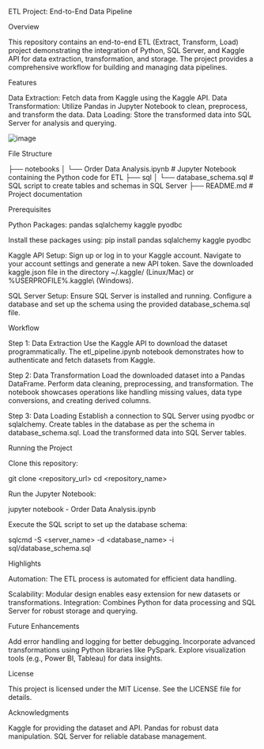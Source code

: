ETL Project: End-to-End Data Pipeline

Overview

This repository contains an end-to-end ETL (Extract, Transform, Load) project demonstrating the integration of Python, SQL Server, and Kaggle API for data extraction, transformation, and storage. The project provides a comprehensive workflow for building and managing data pipelines.

Features

Data Extraction: Fetch data from Kaggle using the Kaggle API.
Data Transformation: Utilize Pandas in Jupyter Notebook to clean, preprocess, and transform the data.
Data Loading: Store the transformed data into SQL Server for analysis and querying.

![image](https://github.com/user-attachments/assets/80930618-b7ff-440e-bb39-4a987bd214a6)


File Structure

├── notebooks
│   └── Order Data Analysis.ipynb      # Jupyter Notebook containing the Python code for ETL
├── sql
│   └── database_schema.sql      # SQL script to create tables and schemas in SQL Server
├── README.md                    # Project documentation

Prerequisites

Python Packages:
pandas
sqlalchemy
kaggle
pyodbc

Install these packages using:
pip install pandas sqlalchemy kaggle pyodbc

Kaggle API Setup:
Sign up or log in to your Kaggle account.
Navigate to your account settings and generate a new API token.
Save the downloaded kaggle.json file in the directory ~/.kaggle/ (Linux/Mac) or %USERPROFILE%\.kaggle\ (Windows).

SQL Server Setup:
Ensure SQL Server is installed and running.
Configure a database and set up the schema using the provided database_schema.sql file.

Workflow

Step 1: Data Extraction
Use the Kaggle API to download the dataset programmatically. The etl_pipeline.ipynb notebook demonstrates how to authenticate and fetch datasets from Kaggle.

Step 2: Data Transformation
Load the downloaded dataset into a Pandas DataFrame.
Perform data cleaning, preprocessing, and transformation.
The notebook showcases operations like handling missing values, data type conversions, and creating derived columns.

Step 3: Data Loading
Establish a connection to SQL Server using pyodbc or sqlalchemy.
Create tables in the database as per the schema in database_schema.sql.
Load the transformed data into SQL Server tables.

Running the Project

Clone this repository:

git clone <repository_url>
cd <repository_name>

Run the Jupyter Notebook:

jupyter notebook - Order Data Analysis.ipynb

Execute the SQL script to set up the database schema:

sqlcmd -S <server_name> -d <database_name> -i sql/database_schema.sql

Highlights

Automation: The ETL process is automated for efficient data handling.

Scalability: Modular design enables easy extension for new datasets or transformations.
Integration: Combines Python for data processing and SQL Server for robust storage and querying.

Future Enhancements

Add error handling and logging for better debugging.
Incorporate advanced transformations using Python libraries like PySpark.
Explore visualization tools (e.g., Power BI, Tableau) for data insights.

License

This project is licensed under the MIT License. See the LICENSE file for details.

Acknowledgments

Kaggle for providing the dataset and API.
Pandas for robust data manipulation.
SQL Server for reliable database management.
